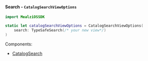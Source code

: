 #### Search - `CatalogSearchViewOptions`

```swift
import MealziOSSDK

static let catalogSearchViewOptions = CatalogSearchViewOptions(
    search: TypeSafeSearch(/* your new view*/)
)
```
Components:
- [CatalogSearch](../components/search/SearchBar.mdx)